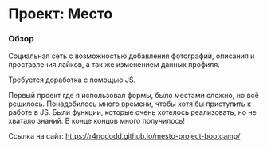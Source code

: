 # Проект: Место

### Обзор

Социальная сеть с возможностью добавления фотографий, описания и проставления лайков, а так же изменением данных профиля.

Требуется доработка с помощью JS.

Первый проект где я использовал формы, было местами сложно, но всё решилось. Понадобилось много времени, чтобы хотя бы приступить к работе в JS. Были функции, которые очень хотелось реализовать, но не хватало знаний. В конце концов много получилось! 

Ссылка на сайт: https://r4nqdodd.github.io/mesto-project-bootcamp/
